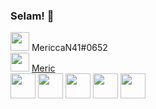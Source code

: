 ### Selam! 👋

<img src="https://cdn.discordapp.com/attachments/760843216584704030/811963008607322172/discord.png" width="30px"> MericcaN41#0652 <br>
<img src="https://cdn.discordapp.com/attachments/760843216584704030/811965572027383809/Steam-Logo.png" width="30px"> [Meric](https://steamcommunity.com/profiles/76561198141584762) <br>
<img src="https://cdn.discordapp.com/attachments/760843216584704030/811966063314468885/javascript.png" width="40px">
<img src="https://cdn.discordapp.com/attachments/760843216584704030/811967022904639499/html.png" width="40px"> 
<img src="https://cdn.discordapp.com/attachments/760843216584704030/811967207529250846/css.png" width="40px"> 
<img src="https://cdn.discordapp.com/attachments/760843216584704030/811967811521085450/node.png" width="40px">
<img src="https://cdn.discordapp.com/attachments/760843216584704030/811968140840796180/lua.png" width="40px">
